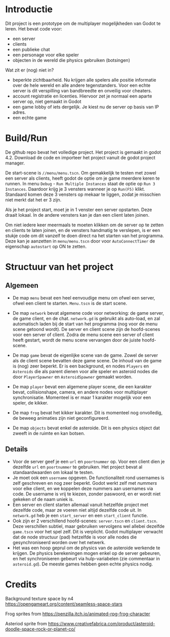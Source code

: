# Introductie

Dit project is een prototype om de multiplayer mogelijkheden van Godot te leren.
Het bevat code voor:
- een server
- clients
- een publieke chat
- een personage voor elke speler
- objecten in de wereld die physics gebruiken (botsingen)

Wat zit er (nog) niet in?
- beperkte zichtbaarheid. Nu krijgen alle spelers alle positie informatie over de hele wereld en alle andere tegenstanders. Voor een echte server is dit verspilling van bandbreedte en onveilig voor cheaters.
- account registratie en licenties. Hiervoor zet je normaal een aparte server op, niet gemaakt in Godot
- een game lobby of iets dergelijk. Je kiest nu de server op basis van IP adres.
- een echte game

# Build/Run
De github repo bevat het volledige project.
Het project is gemaakt in godot 4.2.
Download de code en importeer het project vanuit de godot project manager.

De start-scene is `//menu/menu.tscn`. Om gemakkelijk te testen met zowel een server als clients, heeft godot de optie om je game meerdere keren te runnen. In menu `Debug` - `Run Multiple Instances` staat de optie op `Run 3 Instances`. Daardoor krijg je 3 vensters wanneer je op `Run(F5)` klikt. Standaard komen deze 3 vensters op mekaar te liggen, zodat je misschien niet merkt dat het er 3 zijn.

Als je het project start, moet je in 1 venster een server opstarten. Deze draait lokaal. In de andere vensters kan je dan een client laten joinen.

Om niet iedere keer meermaals te moeten klikken om de server op te zetten en clients te laten joinen, en de vensters handmatig te verslepen, is er een stukje code om dit vanzelf te doen direct na het starten van het programma. Deze kan je aanzetten in `menu/menu.tscn` door voor `AutoConnectTimer` de eigenschap `autostart` op ON te zetten.

# Structuur van het project
## Algemeen
- De map `menu` bevat een heel eenvoudige menu om ofwel een server, ofwel een client te starten. `Menu.tscn` is de start scene.

- De map `network` bevat algemene code voor networking: de game server, de game client, en de chat. `network.gd` is gebruikt als auto-load, en zal automatisch laden bij de start van het programma (nog voor de menu scene getoond wordt). De server en client scene zijn de hoofd-scenes voor een server of client. Zodra de menu scene een server of client heeft gestart, wordt de menu scene vervangen door de juiste hoofd-scene.

- De map `game` bevat de eigenlijke scene van de game. Zowel de server als de client scene bevatten deze game scene. De inhoud van de game is (nog) zeer beperkt. Er is een background, en nodes `Players` en `Asteroids` die als parent dienen voor alle speler en asteroid nodes die door `PlayerSpawner` en `AsteroidSpawner` gemaakt worden.

- De map `player` bevat een algemene player scene, die een karakter bevat, collisionshape, camera, en andere nodes voor multiplayer synchronisatie. Momenteel is er maar 1 karakter mogelijk voor een speler, de kikker.

- De map `frog` bevat het kikker karakter. Dit is momenteel nog onvolledig, de beweeg animaties zijn niet geconfigureerd.

- De map `objects` bevat enkel de asteroide. Dit is een physics object dat zweeft in de ruimte en kan botsen.

## Details
- Voor de server geef je een `url` en `poortnummer` op. Voor een client dien je dezelfde `url` en `poortnummer` te gebruiken. Het project bevat al standaardwaarden om lokaal te testen.
- Je moet ook een `username` opgeven. De functionaliteit rond usernames is zelf geschreven en nog zeer beperkt. Godot werkt zelf met _nummers_ voor elke client, en we koppelen deze nummers aan usernames via code. De username is vrij te kiezen, zonder paswoord, en er wordt niet gekeken of de naam uniek is.
- Een server en client starten allemaal vanuit hetzelfde project met dezelfde code, maar ze voeren niet altijd dezelfde code uit. In `network.gd` heb je een `start_server` en een `start_client` functie. 
- Ook zijn er 2 verschillend hoofd-scenes: `server.tscn` en `client.tscn`. Deze verschillen subtiel, maar gebruiken vervolgens wel allebei dezelfde `game.tscn` voor het spel zelf. Dit is verplicht. Godot multiplayer verwacht dat de node structuur (pad) hetzelfde is voor alle nodes die gesynchroniseerd worden over het netwerk.
- Het was een hoop geprul om de physics van de asteroide werkende te krijgen. De physics berekeningen mogen enkel op de server gebeuren, en het synchroniseren gebeurt via hulp-variabelen (zie commentaar in `asteroid.gd`). De meeste games hebben geen echte physics nodig.


# Credits
Background texture space by n4 https://opengameart.org/content/seamless-space-stars

Frog sprites from https://penzilla.itch.io/animated-rpg-frog-character

Asteriod sprite from https://www.creativefabrica.com/product/asteroid-doodle-space-rock-or-planet-co/
